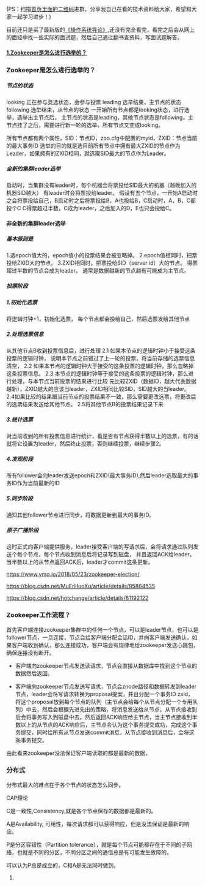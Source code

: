 (PS：扫描[首页里面的二维码](README.md)进群，分享我自己在看的技术资料给大家，希望和大家一起学习进步！)

目前还只是买了最新版的[《操作系统导论》](backend/bookRecommend?#《操作系统导论》),还没有完全看完，看完之后会从网上的面经中找一些实际的面试题，然后自己通过翻书查资料，写面试题解答。



#### [1.Zookeeper是怎么进行选举的？](#zookeeper是怎么进行选举的？)

### Zookeeper是怎么进行选举的？

##### 节点的状态

looking 正在参与竞选状态，会参与投票
leading 选举结束，主节点的状态
following 选举结束，从节点的状态
一开始所有节点都是looking状态，进行选举，选举出主节点后，
主节点的状态是leading，其他节点状态是following，主节点挂了之后，需要进行新一轮的选举，所有节点又变成looking。


所有节点都有两个属性，SID：节点ID，zoo.cfg中配置的myid，ZXID：节点当前的最大事务ID
选举的目的就是选目前所有节点中拥有最大ZXID的节点作为Leader，如果拥有的ZXID相同，就选取SID最大的节点作为Leader。

##### 全新的集群leader选举
启动时，当集群没有leader时，每个机器会将票投给SID最大的机器（越晚加入的机器SID越大）
有leader时会将票投给leader。
假设有五个节点，一开始A启动时之会将票投给自己，B启动时之后将票投给B，A也投给B，C启动时，A，B，C都投个C
C得票超过半数，C成为leader，之后加入的D，E也只会投给C。

#### 非全新的集群leader选举
##### 基本原则是
1.选epoch值大的，epoch值小的投票结果会被忽略掉。
2.epoch值相同时，把票投给ZXID大的节点。
3.ZXID相同时，把票投给SID（server id）大的节点。
得票超过半数的节点会成为leader。
通常是数据越新的节点越有可能成为主节点。

##### 投票阶段

##### 1.初始化选票
将逻辑时钟+1，初始化选票，
每个节点都会投给自己，然后选票发给其他节点
##### 2.处理选票信息
从其他节点B收到投票信息后，进行处理
2.1 如果本节点的逻辑时钟小于接受这条投票的逻辑时钟，
说明本节点之前错过了上一轮的投票，将当前存储的选票信息清空，
2.2 如果本节点的逻辑时钟大于接受的这条投票的逻辑时钟，那么忽略掉这条投票信息。
2.3 本节点的逻辑时钟等于接受的这条投票的逻辑时钟，那么进行处理，与本节点当前投票的结果进行比较
先比较ZXID（数据ID，越大代表数据越新），ZXID越大的应该当leader，ZXID相同比较SID，SID越大的当leader。
2.4如果比较的结果跟当前节点的投票结果不一致，那么需要更改选票，将更改后的选票结果发送给其他节点。
2.5将其他节点B的投票结果记录下来
##### 3.统计选票
对当前收到的所有投票信息进行统计，看是否有节点获得半数以上的选票，有的话就将它设置为leader，然后终止投票，否则继续投票，继续步骤2。

##### 4.发现阶段

所有follower会向leader发送epoch和ZXID(最大事务ID),然后leader选取最大的事务ID作为当前最新的ID
##### 5.同步阶段

通知其他follower节点进行同步，将数据更新到最大的事务ID。
##### 原子广播阶段
这时正式向客户端提供服务，leader接受客户端的写请求后，会将请求通过队列发送个每个节点，每个节点收到消息后将记录写到磁盘，
并且返回ACK给leader，当半数以上的从节点返回ACK后，leader才commit这条更新。

https://www.ymq.io/2018/05/23/zookeeper-election/

https://blog.csdn.net/MuErHuoXu/article/details/85864535

https://blog.csdn.net/hotchange/article/details/81192122

### Zookeeper工作流程？

首先客户端连接zookeeper集群中的任何一个节点，可以是leader节点，也可以是follower节点，一旦连接，节点会给客户端分配会话ID，并向客户端发送确认，如果客户端收到确认，那么连接成功，客户端会有规律地给zookeeper发送心跳包，确保连接没有断开。

* 客户端向zookeeper节点发送读请求，节点会直接从数据库中找到这个节点的数据然后返回。

* 客户端向zookeeper节点发送写请求，节点会znode路径和数据转发到leader节点，leader会将写请求转换为proposal提案，并且分配一个事务ID zxid，将这个proposal放到每个节点的队列（主节点会给每个从节点分配一个专用队列）中去，然后会根据先进先出的策略，将消息发送给从节点，从节点接收到后会将事务写入到磁盘中去，然后返回ACK响应给主节点，当主节点接收到半数以上的从节点的ACK响应后，主节点会认为这个事务提交成功，完成这个事务提交，同时给所有从节点发送commit消息，从节点接收到消息后，会将这条事务提交。

由此看来zookeeper没法保证客户端读取的都是最新的数据，

### 分布式

分布式最大的难点在于各个节点的状态怎么同步。

CAP理论

C是一致性,Consistency,就是各个节点保存的数据都是最新的。

A是Availability, 可用性，每次请求都可以获得响应，但是没法保证是最新的响应。

P是分区容错性（Partition tolerance），就是每个节点可能都存在于不同的子网络，也就是不同的分区，不同分区之间的通信总是有可能发生故障的。

可以认为P总是成立的，C和A是无法同时做到。

1. 